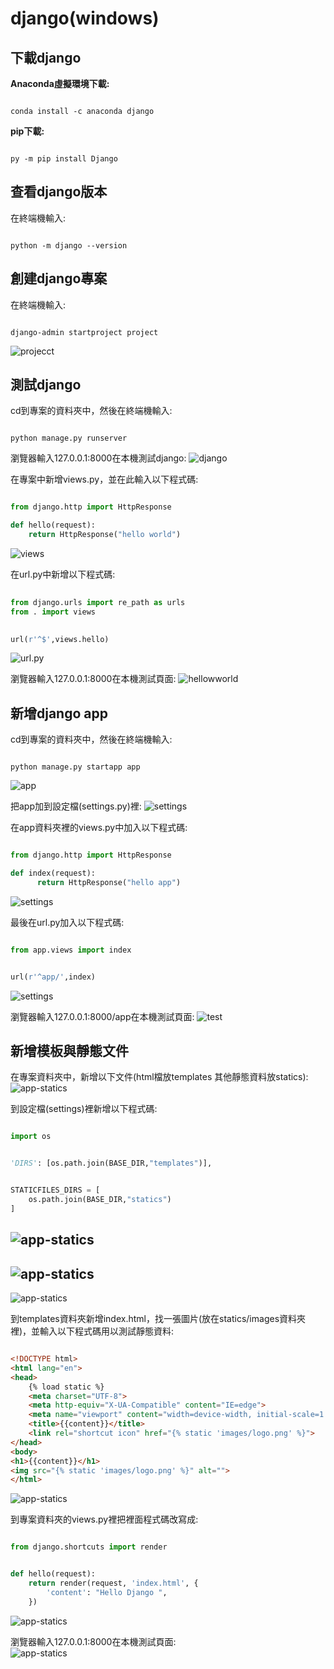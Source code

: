# django(windows)

 下載django
 ---

 __Anaconda虛擬環境下載:__
```shell

conda install -c anaconda django

```

 __pip下載:__
```shell

py -m pip install Django

```

 查看django版本
 ---


在終端機輸入:
```shell 

python -m django --version 

```

 創建django專案
 ---

 在終端機輸入:
```shell

django-admin startproject project

```

 ![projecct](images/project.png)

測試django
---

cd到專案的資料夾中，然後在終端機輸入:
```shell

python manage.py runserver

```
 
瀏覽器輸入127.0.0.1:8000在本機測試django:
![django](images/django.png)

在專案中新增views.py，並在此輸入以下程式碼:
```py

from django.http import HttpResponse

def hello(request):
    return HttpResponse("hello world")

```
![views](/images/views.png)

在url.py中新增以下程式碼:  
```py
 
from django.urls import re_path as urls 
from . import views

```
```py
 
url(r'^$',views.hello)

```
![url.py](/images/urls.py.png)

瀏覽器輸入127.0.0.1:8000在本機測試頁面:
![hellowworld](/images/helloworld.png)

新增django app
---

cd到專案的資料夾中，然後在終端機輸入:
```shell

python manage.py startapp app

```
 ![app](images/app.png)

把app加到設定檔(settings.py)裡:
![settings](images/app-settings.png)

在app資料夾裡的views.py中加入以下程式碼:
```py

from django.http import HttpResponse

def index(request):
      return HttpResponse("hello app")

```
![settings](images/app-views.png)

最後在url.py加入以下程式碼:    
```py

from app.views import index

```
```py

url(r'^app/',index)

```
![settings](images/app-url.png)

瀏覽器輸入127.0.0.1:8000/app在本機測試頁面:
![test](images/app-test.png)

新增模板與靜態文件
---

在專案資料夾中，新增以下文件(html檔放templates 其他靜態資料放statics):  
![app-statics](images/statics.png)


到設定檔(settings)裡新增以下程式碼:  
```py

import os

```
```py

'DIRS': [os.path.join(BASE_DIR,"templates")],

```
```py

STATICFILES_DIRS = [
    os.path.join(BASE_DIR,"statics")
]

```
![app-statics](images/import-os.png)
---
![app-statics](images/statics-settings.png)
---
![app-statics](images/templates-settings.png)

到templates資料夾新增index.html，找一張圖片(放在statics/images資料夾裡)，並輸入以下程式碼用以測試靜態資料:  
```html

<!DOCTYPE html>
<html lang="en">
<head>
    {% load static %}
    <meta charset="UTF-8">
    <meta http-equiv="X-UA-Compatible" content="IE=edge">
    <meta name="viewport" content="width=device-width, initial-scale=1.0">
    <title>{{content}}</title>
    <link rel="shortcut icon" href="{% static 'images/logo.png' %}">
</head>
<body>
<h1>{{content}}</h1>
<img src="{% static 'images/logo.png' %}" alt="">
</html>

```
![app-statics](images/index.html.png)

到專案資料夾的views.py裡把裡面程式碼改寫成:
```py

from django.shortcuts import render


def hello(request):
    return render(request, 'index.html', {
        'content': "Hello Django ",
    })

```
![app-statics](images/templates-views.png)

瀏覽器輸入127.0.0.1:8000在本機測試頁面:  
![app-statics](images/HelloDjango.png)



